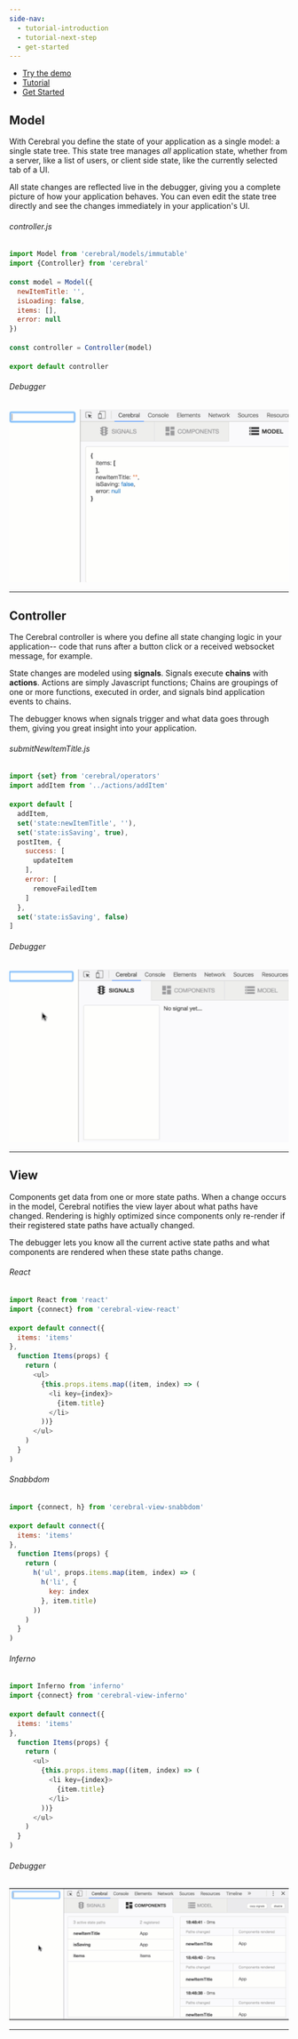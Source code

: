 ```yaml
---
side-nav:
  - tutorial-introduction
  - tutorial-next-step
  - get-started
---
```


* [Try the demo](http://cerebral.github.io/cerebral-todomvc/)
* [Tutorial](./tutorial-introduction/)
* [Get Started](./get-started/)

## Model
With Cerebral you define the state of your application as a single model: a single state tree. This state tree manages *all* application state, whether from a server, like a list of users, or client side state, like the currently selected tab of a UI.

All state changes are reflected live in the debugger, giving you a complete picture of how your application behaves. You can even edit the state tree directly and see the changes immediately in your application's UI.

###### controller.js

```js
import Model from 'cerebral/models/immutable'
import {Controller} from 'cerebral'

const model = Model({
  newItemTitle: '',
  isLoading: false,
  items: [],
  error: null
})

const controller = Controller(model)

export default controller
```

###### Debugger

![Debugger](../public/img/model.gif)

------

## Controller

The Cerebral controller is where you define all state changing logic in your application-- code that runs after a button click or a received websocket message, for example.

State changes are modeled using **signals**. Signals execute **chains** with **actions**. Actions are simply Javascript functions; Chains are groupings of one or more functions, executed in order, and signals bind application events to chains.

The debugger knows when signals trigger and what data goes through them, giving you great insight into your application.

###### submitNewItemTitle.js

```js
import {set} from 'cerebral/operators'
import addItem from '../actions/addItem'

export default [
  addItem,
  set('state:newItemTitle', ''),
  set('state:isSaving', true),
  postItem, {
    success: [
      updateItem
    ],
    error: [
      removeFailedItem
    ]
  },
  set('state:isSaving', false)
]
```

###### Debugger

![Debugger](../public/img/controller.gif)

------

## View

Components get data from one or more state paths. When a change occurs in the model, Cerebral notifies the view layer about what paths have changed. Rendering is highly optimized since components only re-render if their registered state paths have actually changed.

The debugger lets you know all the current active state paths and what components are rendered when these state paths change.

###### React

```js
import React from 'react'
import {connect} from 'cerebral-view-react'

export default connect({
  items: 'items'
},
  function Items(props) {
    return (
      <ul>
        {this.props.items.map((item, index) => (
          <li key={index}>
            {item.title}
          </li>
        ))}
      </ul>
    )
  }
)
```

###### Snabbdom

```js
import {connect, h} from 'cerebral-view-snabbdom'

export default connect({
  items: 'items'
},
  function Items(props) {
    return (
      h('ul', props.items.map(item, index) => (
        h('li', {
          key: index
        }, item.title)
      ))
    )
  }
)
```

###### Inferno

```js
import Inferno from 'inferno'
import {connect} from 'cerebral-view-inferno'

export default connect({
  items: 'items'
},
  function Items(props) {
    return (
      <ul>
        {this.props.items.map((item, index) => (
          <li key={index}>
            {item.title}
          </li>
        ))}
      </ul>
    )
  }
)
```

###### Debugger

![Debugger](../public/img/view.gif)

------
